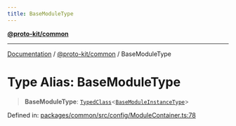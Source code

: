 ```yaml
---
title: BaseModuleType
---
```


[**@proto-kit/common**](../README.md)

***

[Documentation](../../../README.md) / [@proto-kit/common](../README.md) / BaseModuleType

# Type Alias: BaseModuleType

> **BaseModuleType**: [`TypedClass`](TypedClass.md)\<[`BaseModuleInstanceType`](../interfaces/BaseModuleInstanceType.md)\>

Defined in: [packages/common/src/config/ModuleContainer.ts:78](https://github.com/proto-kit/framework/blob/28efa802e3737fc3b77339148b307ef7246f3ef1/packages/common/src/config/ModuleContainer.ts#L78)

